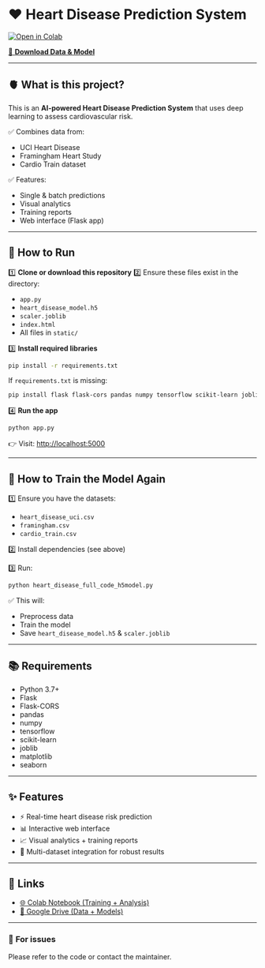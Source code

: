 # ❤️ **Heart Disease Prediction System**

[![Open in Colab](https://colab.research.google.com/assets/colab-badge.svg)](https://colab.research.google.com/drive/1snzfRGRjCBCQvUzmHqDIQCcqA-BAxSSq?usp=sharing)

[📁 **Download Data & Model**](https://drive.google.com/drive/folders/1t85LaIVS4cl4833Zk239bP2Xty6_IUUw?usp=drive_link)

---

## 🫀 **What is this project?**

This is an **AI-powered Heart Disease Prediction System** that uses deep learning to assess cardiovascular risk.

✅ Combines data from:

* UCI Heart Disease
* Framingham Heart Study
* Cardio Train dataset

✅ Features:

* Single & batch predictions
* Visual analytics
* Training reports
* Web interface (Flask app)

---

## 🚀 **How to Run**

1️⃣ **Clone or download this repository**
2️⃣ Ensure these files exist in the directory:

* `app.py`
* `heart_disease_model.h5`
* `scaler.joblib`
* `index.html`
* All files in `static/`

3️⃣ **Install required libraries**

```bash
pip install -r requirements.txt
```

If `requirements.txt` is missing:

```bash
pip install flask flask-cors pandas numpy tensorflow scikit-learn joblib matplotlib seaborn
```

4️⃣ **Run the app**

```bash
python app.py
```

👉 Visit: [http://localhost:5000](http://localhost:5000)

---

## 🔁 **How to Train the Model Again**

1️⃣ Ensure you have the datasets:

* `heart_disease_uci.csv`
* `framingham.csv`
* `cardio_train.csv`

2️⃣ Install dependencies (see above)

3️⃣ Run:

```bash
python heart_disease_full_code_h5model.py
```

✅ This will:

* Preprocess data
* Train the model
* Save `heart_disease_model.h5` & `scaler.joblib`

---

## 📚 **Requirements**

* Python 3.7+
* Flask
* Flask-CORS
* pandas
* numpy
* tensorflow
* scikit-learn
* joblib
* matplotlib
* seaborn

---

## ✨ **Features**

* ⚡ Real-time heart disease risk prediction
* 📊 Interactive web interface
* 📈 Visual analytics + training reports
* 🔀 Multi-dataset integration for robust results

---

## 🔗 **Links**

* [🌐 Colab Notebook (Training + Analysis)](https://colab.research.google.com/drive/1snzfRGRjCBCQvUzmHqDIQCcqA-BAxSSq?usp=sharing)
* [📁 Google Drive (Data + Models)](https://drive.google.com/drive/folders/1t85LaIVS4cl4833Zk239bP2Xty6_IUUw?usp=drive_link)

---

### 💬 **For issues**

Please refer to the code or contact the maintainer.

